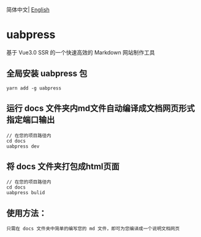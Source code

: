 简体中文| [English](./README_en-US.md)

# uabpress
基于 Vue3.0 SSR 的一个快速高效的 Markdown 网站制作工具

## 全局安装 uabpress 包
```
yarn add -g uabpress
```

## 运行 docs 文件夹内md文件自动编译成文档网页形式指定端口输出
```
// 在您的项目路径内
cd docs
uabpress dev
```

## 将 docs 文件夹打包成html页面
```
// 在您的项目路径内
cd docs
uabpress bulid
```

## 使用方法：
```
只需在 docs 文件夹中简单的编写您的 md 文件，即可为您编译成一个说明文档网页
  
```
